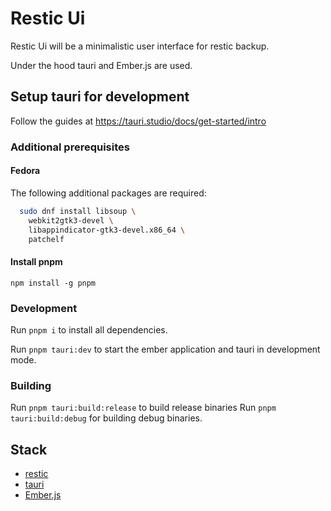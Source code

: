 # Restic Ui

Restic Ui will be a minimalistic user interface for restic backup.

Under the hood tauri and Ember.js are used.

## Setup tauri for development

Follow the guides at https://tauri.studio/docs/get-started/intro

### Additional prerequisites

#### Fedora

The following additional packages are required:

```sh
  sudo dnf install libsoup \
    webkit2gtk3-devel \
    libappindicator-gtk3-devel.x86_64 \
    patchelf
```

#### Install pnpm

`npm install -g pnpm`

### Development

Run `pnpm i` to install all dependencies.

Run `pnpm tauri:dev` to start the ember application and tauri in development mode.

### Building

Run `pnpm tauri:build:release` to build release binaries
Run `pnpm tauri:build:debug` for building debug binaries.

## Stack

- [restic](https://restic.net/)
- [tauri](https://tauri.studio/)
- [Ember.js](https://emberjs.com/)
